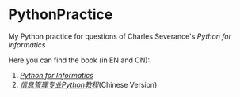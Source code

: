 # PythonPractice
My Python practice for questions of Charles Severance's *Python for Informatics* 

Here you can find the book (in EN and CN):
1. [*Python for Informatics*](http://www.pythonlearn.com/)
2. [*信息管理专业Python教程*](https://www.gitbook.com/book/fanwscu/py4inf-zh-cn/details)(Chinese Version)
